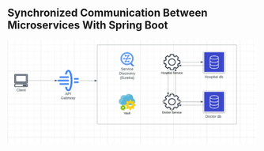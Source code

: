 <h2> Synchronized Communication Between Microservices With Spring Boot </h2>


![alt text](https://github.com/emrebinnaz/synchronized-communication-between-microservices-with-spring-boot/blob/master/diagram?raw=true)
